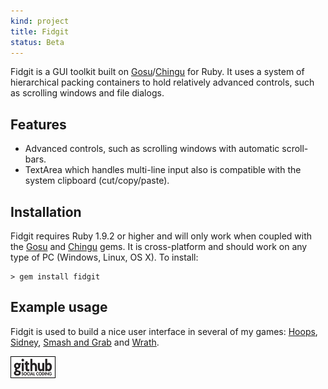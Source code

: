 ```yaml
---
kind: project
title: Fidgit
status: Beta
---
```


Fidgit is a GUI toolkit built on [Gosu]/[Chingu] for Ruby. It uses a system of hierarchical packing containers to hold relatively advanced controls, such as scrolling windows and file dialogs.

Features
--------

* Advanced controls, such as scrolling windows with automatic scroll-bars.
* TextArea which handles multi-line input also is compatible with the system clipboard (cut/copy/paste).


Installation
------------

Fidgit requires Ruby 1.9.2 or higher and will only work when coupled with the [Gosu] and [Chingu] gems. It is cross-platform and should work on any type of PC (Windows, Linux, OS X). To install:

    > gem install fidgit

Example usage
-------------

Fidgit is used to build a nice user interface in several of my games: [Hoops](/games/hoops), [Sidney](/games/sidney), [Smash and Grab](/games/smash_and_grab) and [Wrath](/games/wrath).

[![Github project](/images/github.png)](https://github.com/Spooner/fidgit)

[Gosu]: http://http://www.libgosu.org/
[Chingu]: http://ippa.se/chingu
